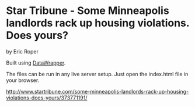 Star Tribune - Some Minneapolis landlords rack up housing violations. Does yours?
================

by Eric Roper

Built using [DataWrapper](https://github.com/datawrapper/datawrapper).

The files can be run in any live server setup. Just open the index.html file in your browser.

http://www.startribune.com/some-minneapolis-landlords-rack-up-housing-violations-does-yours/373771191/

